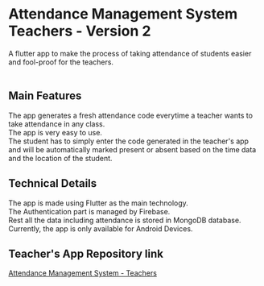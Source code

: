 # Attendance Management System Teachers - Version 2

A flutter app to make the process of taking attendance of students easier and fool-proof for the teachers.<br><br>

## Main Features
The app generates a fresh attendance code everytime a teacher wants to take attendance in any class.<br>
The app is very easy to use.<br>
The student has to simply enter the code generated in the teacher's app and will be automatically marked present or absent based on the time data and the location of the student.<br>

## Technical Details
The app is made using Flutter as the main technology.<br>
The Authentication part is managed by Firebase.<br>
Rest all the data including attendance is stored in MongoDB database.<br>
Currently, the app is only available for Android Devices.

## Teacher's App Repository link
[Attendance Management System - Teachers](https://github.com/theVatsal3802/Attendance-Teachers-Version-2)
